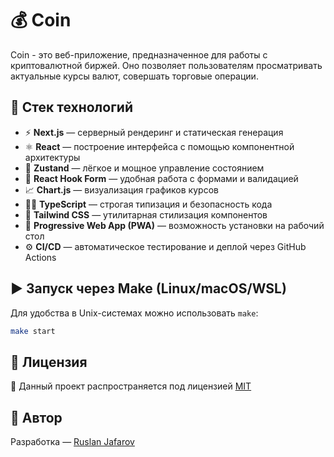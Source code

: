 # 💰 Coin

Coin - это веб-приложение, предназначенное для работы с криптовалютной биржей. Оно позволяет пользователям просматривать актуальные курсы валют, совершать торговые операции.

## 🚀 Стек технологий

- ⚡ **Next.js** — серверный рендеринг и статическая генерация
- ⚛️ **React** — построение интерфейса с помощью компонентной архитектуры
- 🧠 **Zustand** — лёгкое и мощное управление состоянием
- 📝 **React Hook Form** — удобная работа с формами и валидацией
- 📈 **Chart.js** — визуализация графиков курсов
- 🧑‍💻 **TypeScript** — строгая типизация и безопасность кода
- 🎨 **Tailwind CSS** — утилитарная стилизация компонентов
- 📲 **Progressive Web App (PWA)** — возможность установки на рабочий стол
- ⚙️ **CI/CD** — автоматическое тестирование и деплой через GitHub Actions

## ▶️ Запуск через Make (Linux/macOS/WSL)

Для удобства в Unix-системах можно использовать `make`:

```bash
make start
```

## 📄 Лицензия

📝 Данный проект распространяется под лицензией [MIT](https://opensource.org/licenses/MIT)

## 👤 Автор

Разработка — [Ruslan Jafarov](https://github.com/iruslanjafarov)
